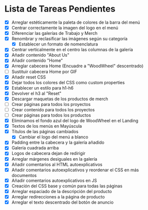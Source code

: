 # Lista de Tareas Pendientes

- [x] Arreglar estéticamente la paleta de colores de la barra del menú
- [x] Centrar correctamente la imagen del logo en el menú
- [x] Diferenciar las galerías de Trabajo y Merch
- [x] Renombrar y reclasificar las imágenes según su categoría
    - [x] Establecer un formato de nomenclatura
- [x] Centrar verticalmente en el centro las columnas de la galería
- [x] Añadir contenido "About Us"
- [x] Añadir contenido "Home"
- [x] Arreglar cabecera Home (Encuadre a "WoodWheel" descentrado)
- [ ] Sustituir cabecera Home por GIF
- [x] Añadir reset CSS
- [x] Dejar todos los colores del CSS como custom properties
- [x] Establecer un estilo para h1-h6
- [x] Devolver el h3 al "Reset"
- [x] Descargar maquetas de los productos de merch
- [ ] Crear páginas para todos los proyectos
- [ ] Crear contenido para todos los proyectos
- [ ] Crear páginas para todos los productos
- [x] Eliminamos el fondo azul del logo de WoodWheel en el Landing
- [x] Textos de los menús en Mayúscula
- [x] Títulos de las páginas cambiados
    - [x] Cambiar el logo del menú a blanco
- [x] Padding entre la cabecera y la galería añadido
- [x] Galería cuadrada arriba
- [x] Logos de cabecera dejan de redirigir
- [x] Arreglar márgenes desiguales en la galería
- [x] Añadir comentarios al HTML autoexplicativos
- [x] Añadir comentarios autoexplicativos y reordenar el CSS en más documentos
- [x] Añadir comentarios autoexplicativos en JS
- [x] Creación del CSS base y común para todas las páginas
- [x] Arreglar espaciado de la descripción del producto
- [x] Arreglar redirecciones a la página de producto
- [x] Arreglar el texto descentrado del botón de anuncio